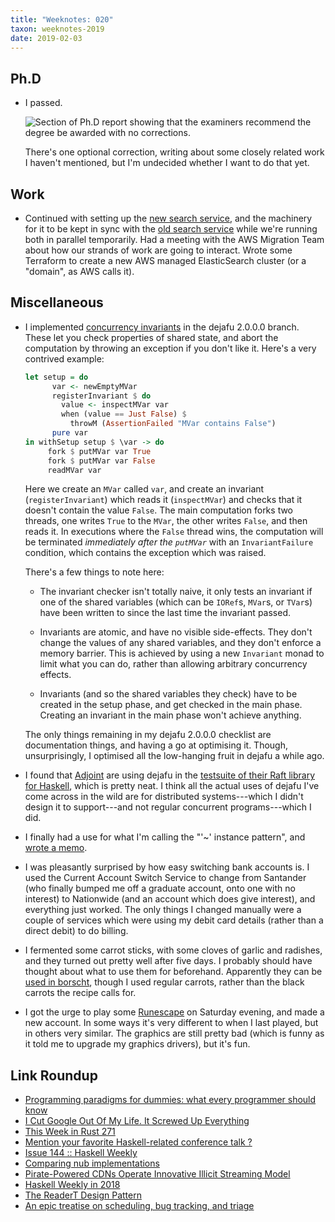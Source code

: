```yaml
---
title: "Weeknotes: 020"
taxon: weeknotes-2019
date: 2019-02-03
---
```


## Ph.D

- I passed.

  ![Section of Ph.D report showing that the examiners recommend the degree be awarded with no corrections.](weeknotes-020/thesis.png)

  There's one optional correction, writing about some closely related
  work I haven't mentioned, but I'm undecided whether I want to do
  that yet.

## Work

- Continued with setting up the [new search service][], and the
  machinery for it to be kept in sync with the [old search service][]
  while we're running both in parallel temporarily.  Had a meeting
  with the AWS Migration Team about how our strands of work are going
  to interact.  Wrote some Terraform to create a new AWS managed
  ElasticSearch cluster (or a "domain", as AWS calls it).

[new search service]: https://github.com/alphagov/search-api
[old search service]: https://github.com/alphagov/rummager

## Miscellaneous

- I implemented [concurrency invariants][] in the dejafu 2.0.0.0
  branch.  These let you check properties of shared state, and abort
  the computation by throwing an exception if you don't like it.
  Here's a very contrived example:

  ```haskell
  let setup = do
        var <- newEmptyMVar
        registerInvariant $ do
          value <- inspectMVar var
          when (value == Just False) $
            throwM (AssertionFailed "MVar contains False")
        pure var
  in withSetup setup $ \var -> do
       fork $ putMVar var True
       fork $ putMVar var False
       readMVar var
  ```

  Here we create an `MVar` called `var`, and create an invariant
  (`registerInvariant`) which reads it (`inspectMVar`) and checks that
  it doesn't contain the value `False`.  The main computation forks
  two threads, one writes `True` to the `MVar`, the other writes
  `False`, and then reads it.  In executions where the `False` thread
  wins, the computation will be terminated *immediately after the
  `putMVar`* with an `InvariantFailure` condition, which contains the
  exception which was raised.

  There's a few things to note here:

  - The invariant checker isn't totally naive, it only tests an
    invariant if one of the shared variables (which can be `IORef`s,
    `MVar`s, or `TVar`s) have been written to since the last time the
    invariant passed.

  - Invariants are atomic, and have no visible side-effects.  They
    don't change the values of any shared variables, and they don't
    enforce a memory barrier.  This is achieved by using a new
    `Invariant` monad to limit what you can do, rather than allowing
    arbitrary concurrency effects.

  - Invariants (and so the shared variables they check) have to be
    created in the setup phase, and get checked in the main phase.
    Creating an invariant in the main phase won't achieve anything.

  The only things remaining in my dejafu 2.0.0.0 checklist are
  documentation things, and having a go at optimising it.  Though,
  unsurprisingly, I optimised all the low-hanging fruit in dejafu a
  while ago.

- I found that [Adjoint][] are using dejafu in the [testsuite of their
  Raft library for Haskell][], which is pretty neat.  I think all the
  actual uses of dejafu I've come across in the wild are for
  distributed systems---which I didn't design it to support---and not
  regular concurrent programs---which I did.

- I finally had a use for what I'm calling the "'~' instance pattern",
  and [wrote a memo][].

- I was pleasantly surprised by how easy switching bank accounts is.
  I used the Current Account Switch Service to change from Santander
  (who finally bumped me off a graduate account, onto one with no
  interest) to Nationwide (and an account which does give interest),
  and everything just worked.  The only things I changed manually were
  a couple of services which were using my debit card details (rather
  than a direct debit) to do billing.

- I fermented some carrot sticks, with some cloves of garlic and
  radishes, and they turned out pretty well after five days.  I
  probably should have thought about what to use them for beforehand.
  Apparently they can be [used in borscht][], though I used regular
  carrots, rather than the black carrots the recipe calls for.

- I got the urge to play some [Runescape][] on Saturday evening, and
  made a new account.  In some ways it's very different to when I last
  played, but in others very similar.  The graphics are still pretty
  bad (which is funny as it told me to upgrade my graphics drivers),
  but it's fun.

[concurrency invariants]: https://github.com/barrucadu/dejafu/commit/129c21912e36e4015c610460c3c4077c997a3096
[Adjoint]: https://www.adjoint.io/
[testsuite of their Raft library for Haskell]: https://github.com/adjoint-io/raft/blob/master/test/TestDejaFu.hs
[wrote a memo]: tilde-instance-pattern.html
[used in borscht]: https://bellyovermind.com/2018/02/07/fermented-black-carrot-borscht-soup/
[Runescape]: https://www.runescape.com/

## Link Roundup

- [Programming paradigms for dummies: what every programmer should know](https://blog.acolyer.org/2019/01/25/programming-paradigms-for-dummies-what-every-programmer-should-know/)
- [I Cut Google Out Of My Life. It Screwed Up Everything](https://gizmodo.com/i-cut-google-out-of-my-life-it-screwed-up-everything-1830565500)
- [This Week in Rust 271](https://this-week-in-rust.org/blog/2019/01/29/this-week-in-rust-271/)
- [Mention your favorite Haskell-related conference talk ?](https://www.reddit.com/r/haskell/comments/akx68e/mention_your_favorite_haskellrelated_conference/)
- [Issue 144 :: Haskell Weekly](https://haskellweekly.news/issues/144.html)
- [Comparing nub implementations](https://andreaspk.github.io/posts/2019-02-01-nub-benchmarks.html)
- [Pirate-Powered CDNs Operate Innovative Illicit Streaming Model](https://torrentfreak.com/pirate-powered-cdns-operate-innovative-illicit-streaming-model-190203/)
- [Haskell Weekly in 2018](https://taylor.fausak.me/2019/02/03/haskell-weekly-in-2018/)
- [The ReaderT Design Pattern](https://www.fpcomplete.com/blog/2017/06/readert-design-pattern)
- [An epic treatise on scheduling, bug tracking, and triage](https://apenwarr.ca/log/20171213)
